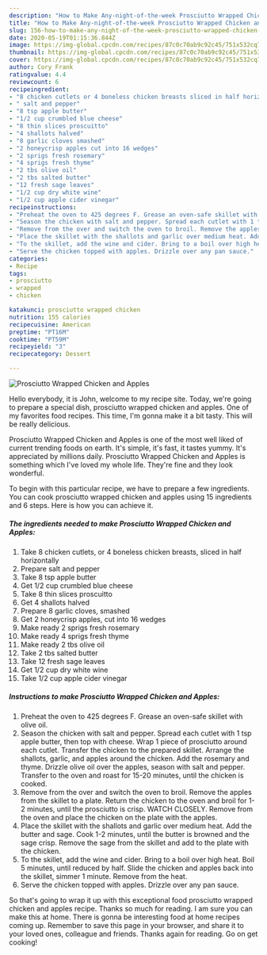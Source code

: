```yaml
---
description: "How to Make Any-night-of-the-week Prosciutto Wrapped Chicken and Apples"
title: "How to Make Any-night-of-the-week Prosciutto Wrapped Chicken and Apples"
slug: 156-how-to-make-any-night-of-the-week-prosciutto-wrapped-chicken-and-apples
date: 2020-05-19T01:15:36.844Z
image: https://img-global.cpcdn.com/recipes/87c0c70ab9c92c45/751x532cq70/prosciutto-wrapped-chicken-and-apples-recipe-main-photo.jpg
thumbnail: https://img-global.cpcdn.com/recipes/87c0c70ab9c92c45/751x532cq70/prosciutto-wrapped-chicken-and-apples-recipe-main-photo.jpg
cover: https://img-global.cpcdn.com/recipes/87c0c70ab9c92c45/751x532cq70/prosciutto-wrapped-chicken-and-apples-recipe-main-photo.jpg
author: Cory Frank
ratingvalue: 4.4
reviewcount: 6
recipeingredient:
- "8 chicken cutlets or 4 boneless chicken breasts sliced in half horizontally"
- " salt and pepper"
- "8 tsp apple butter"
- "1/2 cup crumbled blue cheese"
- "8 thin slices proscuitto"
- "4 shallots halved"
- "8 garlic cloves smashed"
- "2 honeycrisp apples cut into 16 wedges"
- "2 sprigs fresh rosemary"
- "4 sprigs fresh thyme"
- "2 tbs olive oil"
- "2 tbs salted butter"
- "12 fresh sage leaves"
- "1/2 cup dry white wine"
- "1/2 cup apple cider vinegar"
recipeinstructions:
- "Preheat the oven to 425 degrees F. Grease an oven-safe skillet with olive oil."
- "Season the chicken with salt and pepper. Spread each cutlet with 1 tsp apple butter, then top with cheese. Wrap 1 piece of prosciutto around each cutlet. Transfer the chicken to the prepared skillet. Arrange the shallots, garlic, and apples around the chicken. Add the rosemary and thyme. Drizzle olive oil over the apples, season with salt and pepper. Transfer to the oven and roast for 15-20 minutes, until the chicken is cooked."
- "Remove from the over and switch the oven to broil. Remove the apples from the skillet to a plate. Return the chicken to the oven and broil for 1-2 minutes, until the prosciutto is crisp. WATCH CLOSELY. Remove from the oven and place the chicken on the plate with the apples."
- "Place the skillet with the shallots and garlic over medium heat. Add the butter and sage. Cook 1-2 minutes, until the butter is browned and the sage crisp. Remove the sage from the skillet and add to the plate with the chicken."
- "To the skillet, add the wine and cider. Bring to a boil over high heat. Boil 5 minutes, until reduced by half. Slide the chicken and apples back into the skillet, simmer 1 minute. Remove from the heat."
- "Serve the chicken topped with apples. Drizzle over any pan sauce."
categories:
- Recipe
tags:
- prosciutto
- wrapped
- chicken

katakunci: prosciutto wrapped chicken 
nutrition: 155 calories
recipecuisine: American
preptime: "PT16M"
cooktime: "PT59M"
recipeyield: "3"
recipecategory: Dessert

---
```



![Prosciutto Wrapped Chicken and Apples](https://img-global.cpcdn.com/recipes/87c0c70ab9c92c45/751x532cq70/prosciutto-wrapped-chicken-and-apples-recipe-main-photo.jpg)

Hello everybody, it is John, welcome to my recipe site. Today, we're going to prepare a special dish, prosciutto wrapped chicken and apples. One of my favorites food recipes. This time, I'm gonna make it a bit tasty. This will be really delicious.

Prosciutto Wrapped Chicken and Apples is one of the most well liked of current trending foods on earth. It's simple, it's fast, it tastes yummy. It's appreciated by millions daily. Prosciutto Wrapped Chicken and Apples is something which I've loved my whole life. They're fine and they look wonderful.




To begin with this particular recipe, we have to prepare a few ingredients. You can cook prosciutto wrapped chicken and apples using 15 ingredients and 6 steps. Here is how you can achieve it.

<!--inarticleads1-->

##### The ingredients needed to make Prosciutto Wrapped Chicken and Apples:

1. Take 8 chicken cutlets, or 4 boneless chicken breasts, sliced in half horizontally
1. Prepare  salt and pepper
1. Take 8 tsp apple butter
1. Get 1/2 cup crumbled blue cheese
1. Take 8 thin slices proscuitto
1. Get 4 shallots halved
1. Prepare 8 garlic cloves, smashed
1. Get 2 honeycrisp apples, cut into 16 wedges
1. Make ready 2 sprigs fresh rosemary
1. Make ready 4 sprigs fresh thyme
1. Make ready 2 tbs olive oil
1. Take 2 tbs salted butter
1. Take 12 fresh sage leaves
1. Get 1/2 cup dry white wine
1. Take 1/2 cup apple cider vinegar




<!--inarticleads2-->

##### Instructions to make Prosciutto Wrapped Chicken and Apples:

1. Preheat the oven to 425 degrees F. Grease an oven-safe skillet with olive oil.
1. Season the chicken with salt and pepper. Spread each cutlet with 1 tsp apple butter, then top with cheese. Wrap 1 piece of prosciutto around each cutlet. Transfer the chicken to the prepared skillet. Arrange the shallots, garlic, and apples around the chicken. Add the rosemary and thyme. Drizzle olive oil over the apples, season with salt and pepper. Transfer to the oven and roast for 15-20 minutes, until the chicken is cooked.
1. Remove from the over and switch the oven to broil. Remove the apples from the skillet to a plate. Return the chicken to the oven and broil for 1-2 minutes, until the prosciutto is crisp. WATCH CLOSELY. Remove from the oven and place the chicken on the plate with the apples.
1. Place the skillet with the shallots and garlic over medium heat. Add the butter and sage. Cook 1-2 minutes, until the butter is browned and the sage crisp. Remove the sage from the skillet and add to the plate with the chicken.
1. To the skillet, add the wine and cider. Bring to a boil over high heat. Boil 5 minutes, until reduced by half. Slide the chicken and apples back into the skillet, simmer 1 minute. Remove from the heat.
1. Serve the chicken topped with apples. Drizzle over any pan sauce.




So that's going to wrap it up with this exceptional food prosciutto wrapped chicken and apples recipe. Thanks so much for reading. I am sure you can make this at home. There is gonna be interesting food at home recipes coming up. Remember to save this page in your browser, and share it to your loved ones, colleague and friends. Thanks again for reading. Go on get cooking!

